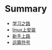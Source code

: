 # Summary

* [学习之路](README.md)
* [linux上安装](first-question.md)
* [新手上路](second-question.md)
* [运算符号](yun-suan-fu-hao.md)

